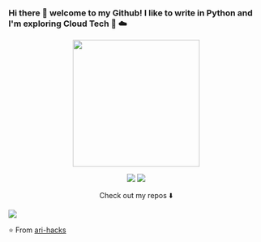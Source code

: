 ### Hi there 👋 welcome to my Github! I like to write in Python and I'm exploring Cloud Tech 🐍 ☁️

<p align="center">
  <img width="250" src="https://media4.giphy.com/media/TALEyDTerIxdUh9L1s/giphy.gif">
</p>


<p align="center">
<a href= "https://dev.to/ari_hacks"><img src="https://img.icons8.com/windows/32/000000/dev.png"/></a>
<a href= "https://twitter.com/ari_hacks"><img src="https://img.icons8.com/material-outlined/30/000000/twitter.png"/></a>
</p>

<p align="center">
Check out my repos ⬇️  
</p>

![](https://visitor-badge.glitch.me/badge?page_id=ari-hacks.ari-hacks)

⭐️ From [ari-hacks](https://github.com/ari-hacks)
